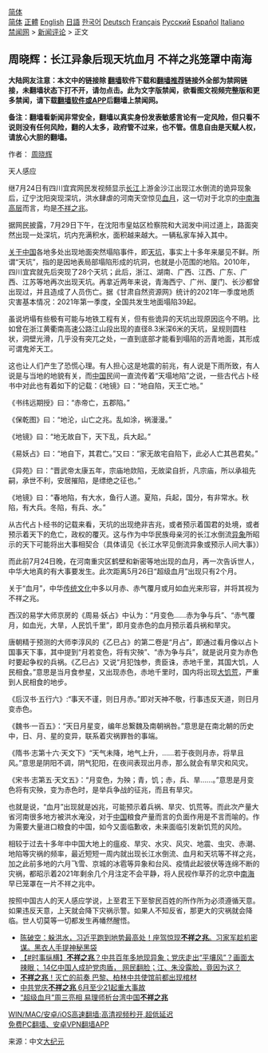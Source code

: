  <!-- 面包屑导航 --> <div class="breadcrumb"><!-- GTranslate: https://gtranslate.io/ -->  <div class="switcher notranslate">  <div class="selected">  <a href="#" onclick="return false;"> 简体</a>  </div>  <div class="option">  <a href="https://www.bannedbook.org" onclick="doGTranslate('zh-CN|zh-CN');jQuery('div.switcher div.selected a').html(jQuery(this).html());return false;" title="简体中文" class="nturl selected"> 简体</a>  <a href="https://www.bannedbook.org/zh-tw/" onclick="doGTranslate('zh-CN|zh-TW');jQuery('div.switcher div.selected a').html(jQuery(this).html());return false;" title="繁體中文" class="nturl"> 正體</a>  <a href="https://www.bannedbook.org/en/" onclick="doGTranslate('zh-CN|en');jQuery('div.switcher div.selected a').html(jQuery(this).html());return false;" title="English" class="nturl"> English</a>  <a href="https://www.bannedbook.org/ja/" onclick="doGTranslate('zh-CN|ja');jQuery('div.switcher div.selected a').html(jQuery(this).html());return false;" title="日本語" class="nturl"> 日語</a>  <a href="https://www.bannedbook.org/ko/" onclick="doGTranslate('zh-CN|ko');jQuery('div.switcher div.selected a').html(jQuery(this).html());return false;" title="한국어" class="nturl"> 한국어</a>  <a href="https://www.bannedbook.org/de/" onclick="doGTranslate('zh-CN|de');jQuery('div.switcher div.selected a').html(jQuery(this).html());return false;" title="Deutsch" class="nturl"> Deutsch</a>  <a href="https://www.bannedbook.org/fr/" onclick="doGTranslate('zh-CN|fr');jQuery('div.switcher div.selected a').html(jQuery(this).html());return false;" title="Français" class="nturl"> Français</a>  <a href="https://www.bannedbook.org/ru/" onclick="doGTranslate('zh-CN|ru');jQuery('div.switcher div.selected a').html(jQuery(this).html());return false;" title="Русский" class="nturl"> Русский</a>  <a href="https://www.bannedbook.org/es/" onclick="doGTranslate('zh-CN|es');jQuery('div.switcher div.selected a').html(jQuery(this).html());return false;" title="Español" class="nturl"> Español</a>  <a href="https://www.bannedbook.org/it/" onclick="doGTranslate('zh-CN|it');jQuery('div.switcher div.selected a').html(jQuery(this).html());return false;" title="Italiano" class="nturl"> Italiano</a>  </div>  </div>      <div class='breadcrumb-sub'><!-- Breadcrumb NavXT 6.3.0 --> <a href="https://www.bannedbook.org/" class="home">禁闻网</a> &gt; <a href="https://www.bannedbook.org/bnews/comments/" class="category">新闻评论</a> &gt; 正文</div></div><h2>周晓辉：长江异象后现天坑血月 不祥之兆笼罩中南海</h2> <p class="notice"><b>大陆网友注意：本文中的链接除 <a href="https://github.com/bannedbook/fanqiang" >翻墙</a>软件下载和<a href="https://github.com/killgcd/justmysocks/blob/master/README.md">翻墙推荐</a>链接外全部为禁网链接，未翻墙状态下打不开，请勿点击。此为文字版禁闻，欲看图文视频完整版和更多禁闻，请下载<a href="https://github.com/bannedbook/fanqiang">翻墙软件或APP</a>后翻墙上禁闻网。</p><p>备注：翻墙看新闻非常安全，翻墙以真实身份发表敏感言论有一定风险，但只看不说则没有任何风险，翻的人太多，政府管不过来，也不管。信息自由是天赋人权，请放心大胆的翻墙。</b></p>  <div class="entry"> <p>作者： <a href="https://www.bannedbook.org/bnews/tag/%e5%91%a8%e6%99%93%e8%be%89/" class="st_tag internal_tag" rel="tag" title="标签 周晓辉 下的日志">周晓辉</a></p> <p id="conimg">天人感应</p> <p>继7月24日有四川宜宾网民发视频显示<a href="https://www.bannedbook.org/bnews/tag/%E9%95%BF%E6%B1%9F/" class="st_tag internal_tag" rel="tag" title="标签 长江 下的日志">长江</a>上游金沙江出现江水倒流的诡异现象后，辽宁沈阳突现深坑，洪水肆虐的河南天空惊见<a href="https://www.bannedbook.org/bnews/tag/%e8%a1%80%e6%9c%88/" class="st_tag internal_tag" rel="tag" title="标签 血月 下的日志">血月</a>，这一切对于北京的<a href="https://www.bannedbook.org/bnews/tag/%e4%b8%ad%e5%8d%97%e6%b5%b7/" class="st_tag internal_tag" rel="tag" title="标签 中南海 下的日志">中南海</a><span class='wp_keywordlink_affiliate'><a href="https://www.bannedbook.org/bnews/ccpdope/" title="中共高层内幕" target="_blank">高层</a></span>而言，均是<a href="https://www.bannedbook.org/bnews/tag/%E4%B8%8D%E7%A5%A5%E4%B9%8B%E5%85%86/" class="st_tag internal_tag" rel="tag" title="标签 不祥之兆 下的日志">不祥之兆</a>。</p> <p>据网民披露，7月29日下午，在沈阳市皇姑区检察院和大润发中间过道上，路面突然出现一处深坑，坑内充满积水，面积越来越大。一辆私家车掉入其中。</p> <p><span class='wp_keywordlink'><a href="https://www.bannedbook.org/forum2/topic19.html" title="关于中国的一百个常识" target="_blank">关于中国</a></span>各地多处出现地面突然塌陷事件，即<a href="https://www.bannedbook.org/bnews/tag/%e5%a4%a9%e5%9d%91/" class="st_tag internal_tag" rel="tag" title="标签 天坑 下的日志">天坑</a>，事实上十多年来屡见不鲜。所谓“天坑”，指的是因地表局部塌陷形成的坑洞，也就是小范围的地陷。2010年，四川宜宾就先后突现了28个天坑；此后，浙江、湖南、广西、江西、广东、广西、江苏等地再次出现天坑。再拿近两年来说，青海西宁、广州、厦门、长沙都曾出现过，并且造成了人员伤亡。据《甘肃自然资源网》统计的2021年一季度地质灾害基本情况：2021年第一季度，全国共发生地面塌陷39起。</p> <p>虽说坍塌有些极有可能与地铁工程有关，但有些诡异的天坑出现原因迄今不明。比如曾在浙江黄衢南高速公路江山段出现的直径8.3米深6米的天坑，呈规则圆柱状，洞壁光滑，几乎没有突兀之处，一直到底部才能看到塌陷的沥青地面，其形成可谓鬼斧天工。</p>  <p>这也让人们产生了恐慌心理。有人担心这是地震的前兆，有人说是下雨所致，有人说是与当地的地貌有关，而<span class='wp_keywordlink_affiliate'><a href="https://www.bannedbook.org/" title="中国" target="_blank">中国</a></span>民间一直流传着“天塌地陷”之说，一些古代占卜经书中对此也有着如下的记载：《地镜》曰：“地自陷，天王亡地。”</p> <p>《书纬远期授》曰：“赤帝亡，五郡陷。”</p> <p>《保乾图》曰：“地沦，山亡之兆。乱如涂，祸漫漫。”</p> <p>《地镜》曰：“地无故自下，天下乱，兵大起。”</p> <p>《易妖占》曰：“地自下，其君亡。”又曰：“家无故宅自陷下，此必人亡其邑君矣。”</p> <p>《异苑》曰：“晋武帝太康五年，宗庙地欻陷，无故梁自折，凡宗庙，所以承祖先嗣，承世不利，安居摧陷，是缥绝之征也。”</p>  <p>《地镜》曰：“春地陷，有大水，鱼行人道。夏陷，兵起，国分，有非常水。秋陷，有大兵。冬陷，有兵、水。”</p> <p>从古代占卜经书的记载来看，天坑的出现绝非吉兆，或者预示着国君的处境，或者预示着天下的危亡，政权的覆灭。这与作为中华民族母亲河的长江水倒流<a href="https://www.bannedbook.org/bnews/tag/%E5%BC%82%E8%B1%A1/" class="st_tag internal_tag" rel="tag" title="标签 异象 下的日志">异象</a>所昭示的天下可能将出大事相契合（具体请见《长江水罕见倒流异象或预示人间大事》）</p> <p>而此前7月24日晚，在河南重灾区鹤壁和新密等地出现的血月，再一次告诉世人，中华大地真的有大事要发生。此次距离5月26日“超级血月”出现只有2个月。</p> <p>关于“血月”，中华<span class='wp_keywordlink_affiliate'><a href="https://www.bannedbook.org/bnews/tculture/" title="传统文化" target="_blank">传统文化</a></span>中多以月赤、赤气覆月或月如血光来形容，并将其视为不祥之兆。</p> <p>西汉的易学大师京房的《周易·妖占》中认为：“月变色……赤为争与兵”、“赤气覆月，如血光，大旱，人民饥千里”，即月变赤色的血月预示着兵祸和旱灾。</p> <p>唐朝精于预测的大师李淳风的《乙巳占》的第二卷是“月占”，即通过看月像以占卜国事天下事，其中提到“月若变色，将有灾殃”、“赤为争与兵”，就是说月变为赤色时要起争权的兵祸。《乙巳占》又说“月犯蚀参，贵臣诛，赤地千里，其国大饥，人民相食。”意思是当月食参星，又出现赤色，赤地千里时，国内将出现<span class='wp_keywordlink'><a href="https://www.bannedbook.org/forum2/topic255.html" title="https://www.bannedbook.org/forum2/topic255.html" target="_blank">大饥荒</a></span>，严重到人民相食的地步。</p>  <p>《后汉书·五行六》:“事天不谨，则日月赤。”即对天神不敬，行事违反天道，则日月变赤色。</p> <p>《魏书·一百五》：“天日月星变，编年总繋魏及南朝祸咎。”意思是在南北朝的历史中，日、月、星的变异，联系着灾祸罪咎的事端。</p> <p>《隋书·志第十六·天文下》“天气未降，地气上升，……若于夜则月赤，将旱且风。”意思是阴阳不调，阴气犯阳，在夜间表现出月赤，那么就会有旱灾和风灾。</p> <p>《宋书·志第五·天文五》：“月变色，为殃；青，饥；赤，兵、旱……。”意思是月变色将有灾殃，变为赤色时，是举兵争战的征兆，而且有旱灾。</p> <p>也就是说，“血月”出现就是凶兆，可能预示着兵祸、旱灾、饥荒等。而此次产量大省河南很多地方被洪水淹没，对于<a href="https://www.bannedbook.org/bnews/tag/%E4%B8%AD%E5%9B%BD/" class="st_tag internal_tag" rel="tag" title="标签 中国 下的日志">中国</a>粮食产量而言的负面作用是不言而喻的。作为需要大量进口粮食的中国，如今又面临歉收，未来面临引发新饥荒的风险。</p> <p>相较于过去十多年中中国大地上的瘟疫、旱灾、水灾、风灾、地震、虫灾、赤潮、地陷等灾祸的频率，最近短短一周内就出现长江水倒流、血月和天坑等不祥之兆，加之此前多地的六月飞雪、京城的冰雹等异象和台风、疫情此起彼伏等连绵不断的灾祸，都昭示着2021年剩余几个月注定不会平静，将人民视作草芥的北京中<a href="https://www.bannedbook.org/bnews/tag/%e5%8d%97%e6%b5%b7/" class="st_tag internal_tag" rel="tag" title="标签 南海 下的日志">南海</a>早已笼罩在一片不祥之兆中。</p>  <p>按照中国古人的天人感应学说，上至君王下至黎民百姓的所作所为必须遵循天意。如果违反天意，上天就会降下灾祸示警。如果人不知反省，那更大的灾祸就会降临。世人切莫等一切都发生再幡然醒悟。</p> <ul class='op-related-articles' title='相关阅读'> <li><a href='https://www.bannedbook.org/bnews/bannedvideo/20210724/1593484.html' target='_blank'>陈破空：躲洪水，习近平跑到地势最高处！座驾惊现<b>不祥之兆</b>。习家军趁机密谋。黑衣人手提神秘黑袋</a></li> <li><a href='https://www.bannedbook.org/bnews/bannedvideo/20210702/1578709.html' target='_blank'>【#时事纵横】<b>不祥之兆</b>？中共百年多地现异象；党庆走出“平壤风”？画面太辣眼； 14亿中国人成护党肉盾， 网民翻脸；江、朱没露脸，竟因为这？</a></li> <li><a href='https://www.bannedbook.org/bnews/comments/20210627/1575346.html' target='_blank'><b>不祥之兆</b>！灭亡的前奏 巴黎、柏林中共使馆前都出现棺材</a></li> <li><a href='https://www.bannedbook.org/bnews/cnnews/20210626/1574928.html' target='_blank'>中共党庆<b>不祥之兆</b> 6月至少21起重大事故</a></li> <li><a href='https://www.bannedbook.org/bnews/cnnews/20210525/1553430.html' target='_blank'>“超级血月”周三亮相 易理师析台湾中国<b>不祥之兆</b></a></li> </ul> <p class="texttj"> <a href="https://github.com/bannedbook/fanqiang/wiki/V2ray%E6%9C%BA%E5%9C%BA" target="_blank">WIN/MAC/安卓/iOS高速翻墙:高清视频秒开,超低延迟</a><br/> <a href="https://github.com/bannedbook/fanqiang/wiki/%E7%A6%81%E9%97%BB%E7%BD%91%E5%AE%89%E5%8D%93%E7%BF%BB%E5%A2%99%E6%96%B0%E9%97%BBAPP" target="_blank">免费PC翻墙、安卓VPN翻墙APP</a></p><p> 来源：中文<span class='wp_keywordlink_affiliate'><a href="http://www.epochtimes.com/" title="大纪元" target="_blank">大纪元</a></span> </p><a name='sharetosocial'></a>  <div style="margin-bottom:5px;padding-bottom:5px;clear:both"> <div id="archive-pix-1" class="banner-ads"> <!-- AuctionX Display platform tag START --> <div id="26318x728x90x621x_ADSLOT2" clicktrack="%%CLICK_URL_ESC%%"></div> <!-- AuctionX Display platform tag END --> </div> <div id="archive-pix-2" class="banner-ads"> <!-- AuctionX Display platform tag START --> <div id="26315x300x250x621x_ADSLOT2" clicktrack="%%CLICK_URL_ESC%%"></div> <!-- AuctionX Display platform tag END --> </div> </div>  <div id="archive-pix-1" class="banner-ads"> <!-- AuctionX Display platform tag START --> <div id="26318x728x90x621x_ADSLOT3" clicktrack="%%CLICK_URL_ESC%%"></div> <!-- AuctionX Display platform tag END --> </div> </div><!--END ENTRY--> 